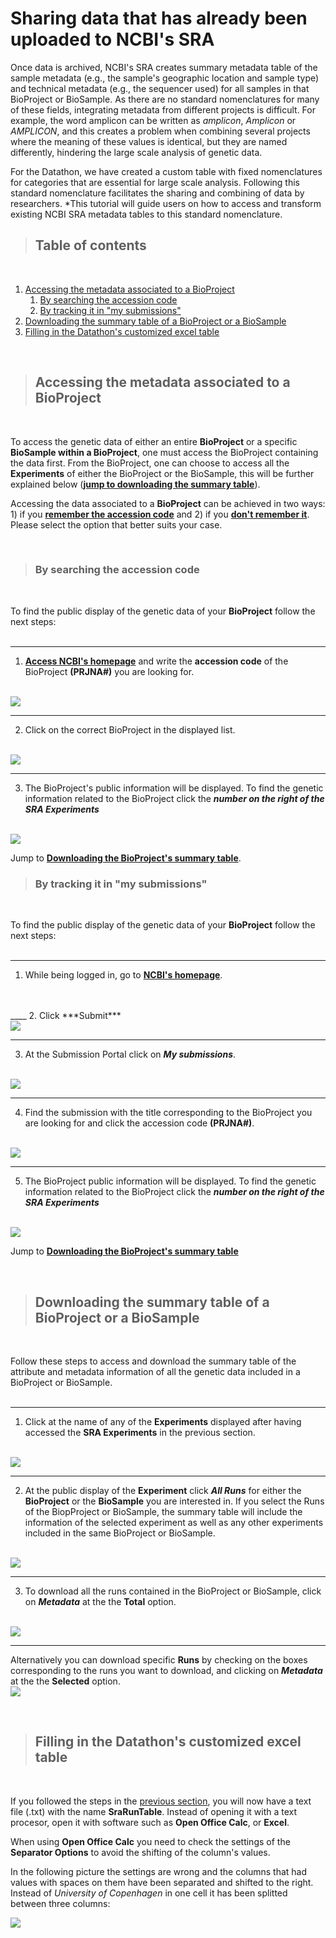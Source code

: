 # Sharing data that has already been uploaded to NCBI's SRA

Once data is archived, NCBI's SRA creates summary metadata table of the sample metadata (e.g., the sample's geographic location and sample type) and technical metadata (e.g., the sequencer used) for all samples in that BioProject or BioSample. As there are no standard nomenclatures for many of these fields, integrating metadata from different projects is difficult. For example, the word amplicon can be written as *amplicon*, *Amplicon* or *AMPLICON*, and this creates a problem when combining  several projects where the meaning of these values is identical, but they are named differently, hindering the large scale analysis of genetic data.

For the Datathon, we have created a custom table with fixed nomenclatures for categories that are essential for large scale analysis. Following this standard nomenclature facilitates the sharing and combining of data by researchers. *This tutorial will guide users on how to access and transform existing NCBI SRA metadata tables to this standard nomenclature.

>## Table of contents
<br />

1. [Accessing the metadata associated to a BioProject](#accessing)
	1. [By searching the accession code](#searching)
	2. [By tracking it in "my submissions"](#tracking)
2. [Downloading the summary table of a BioProject or a BioSample](#summary)
3. [Filling in the Datathon's customized excel table](#filling)
<br />
  
>## Accessing the metadata associated to a BioProject <a name="accessing"></a>
<br />

To access the genetic data of either an entire **BioProject** or a specific **BioSample within a BioProject**, one must access the BioProject containing the data first. From the BioProject, one can choose to access all the **Experiments** of either the BioProject or the BioSample, this will be further explained below ([**jump to downloading the summary table**](#summary)).

Accessing the data associated to a **BioProject** can be achieved in two ways: 1) if you [**remember the accession code**](#searching) and 2) if you [**don't remember it**](#tracking). Please select the option that better suits your case. 

<br />

>### By searching the accession code <a name="searching"></a>
<br />

To find the public display of the genetic data of your **BioProject** follow the next steps:
<br />
<br />
____
1. [**Access NCBI's homepage**](https://external.ink?to=https://www.ncbi.nlm.nih.gov/) and write the **accession code** of the BioProject **(PRJNA#)** you are looking for.
<br />
<img src=".\Sharing already uploaded data images\search-accession.png">

<br />

____
2. Click on the correct BioProject in the displayed list.
<br />
<img src=".\Sharing already uploaded data images\select-bioproject.png">

<br />

____
3. The BioProject's public information will be displayed. To find the genetic information related to the BioProject click the ***number on the right of the SRA Experiments*** 
<br />
<img src=".\Sharing already uploaded data images\bioproject-public.png">

<br />


Jump to [**Downloading the BioProject's summary table**](#summary).
<br />

>### By tracking it in "my submissions" <a name="tracking"></a>
<br />

To find the public display of the genetic data of your **BioProject** follow the next steps:
<br />
<br />
____
1. While being logged in, go to [**NCBI's homepage**](https://external.ink?to=https://www.ncbi.nlm.nih.gov/).
<br />
<br />
____
2. Click ***Submit***
<br />
<img src=".\Sharing already uploaded data images\home-submit.png">

<br />

____
3. At the Submission Portal click on ***My submissions***.
<br />
<img src=".\Sharing already uploaded data images\portal-submissions.png">

<br />

____
4. Find the submission with the title corresponding to the BioProject you are looking for and click the accession code **(PRJNA#)**.
<br />
<img src=".\Sharing already uploaded data images\my-submissions.png">

<br />

____
5. The BioProject public information will be displayed. To find the genetic information related to the BioProject click the ***number on the right of the SRA Experiments***
<br />
<img src=".\Sharing already uploaded data images\bioproject-public.png">

<br />


Jump to [**Downloading the BioProject's summary table**](#summary)

<br />


>## Downloading the summary table of a BioProject or a BioSample <a name="summary"></a>
<br />

Follow these steps to access and download the summary table of the attribute and metadata information of all the genetic data included in a BioProject or BioSample.
<br />
<br />
____
1. Click at the name of any of the **Experiments** displayed after having accessed the **SRA Experiments** in the previous section.
<br />
<img src=".\Sharing already uploaded data images\click-experiment.png">

<br />

____
2. At the public display of the **Experiment** click ***All Runs*** for either the **BioProject** or the **BioSample** you are interested in. If you select the Runs of the BiopProject or BioSample, the summary table will include the information of the selected experiment as well as any other experiments included in the same BioProject or BioSample.
<br />
<img src=".\Sharing already uploaded data images\all-runs.png">

<br />

____
3. To download all the runs contained in the BioProject or BioSample, click on ***Metadata*** 
at the the **Total** option.
<br />
<img src=".\Sharing already uploaded data images\download-all-metadata.png">

<br />

____
Alternatively you can download specific **Runs** by checking on the boxes corresponding to the runs you want to download, and clicking on ***Metadata*** at the the **Selected** option.
<br />
<img src=".\Sharing already uploaded data images\download-some-metadata.png">

<br />


>## Filling in the Datathon's customized excel table <a name="filling"></a>
<br />

If you followed the steps in the [previous section](#summary), you will now have a text file (.txt) with the name **SraRunTable**. Instead of opening it with a text procesor, open it with software such as  **Open Office Calc**, or **Excel**.

When using **Open Office Calc** you need to check the settings of the **Separator Options** to avoid the shifting of the column's values.

In the following picture the settings are wrong and the columns that had values with spaces on them have been separated and shifted to the right. Instead of *University of Copenhagen* in one cell it has been splitted between three columns:

<img src=".\Sharing already uploaded data images\wrong-setting.png">
